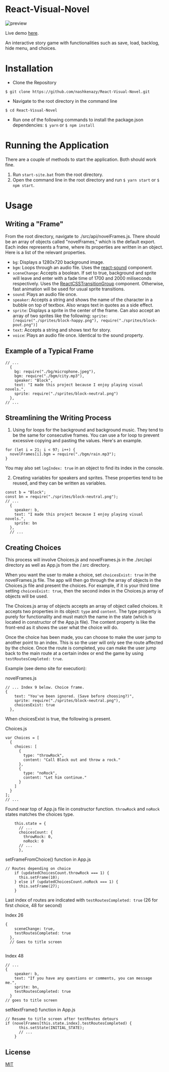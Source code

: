 # React-Visual-Novel
![preview](https://u.imageresize.org/b5417b85-66e4-49ca-b167-f3ec5342bee5.png)

Live demo [here](https://visualnovel.surge.sh).

An interactive story game with functionalities such as save, load, backlog, hide menu, and choices.

# Installation

*   Clone the Repository

```
$ git clone https://github.com/nashkenazy/React-Visual-Novel.git
```

*   Navigate to the root directory in the command line

```
$ cd React-Visual-Novel
```

*   Run one of the following commands to install the package.json dependencies:
    `$ yarn` or `$ npm install`

# Running the Application

There are a couple of methods to start the application. Both should work fine.

1.  Run `start-site.bat` from the root directory.
2.  Open the command line in the root directory and run `$ yarn start` or `$ npm start`.

# Usage

## Writing a "Frame"
From the root directory, navigate to ./src/api/novelFrames.js. There should be an array of objects called "novelFrames," which is the default export. Each index represents a frame, where its properties are written in an object. Here is a list of the relevant properties.

- `bg`: Displays a 1280x720 background image.
- `bgm`: Loops through an audio file. Uses the [react-sound](https://github.com/leoasis/react-sound) component.
- `sceneChange`: Accepts a boolean. If set to true, background and sprite will leave and enter with a fade time of 1700 and 2000 miliseconds respectively. Uses the [ReactCSSTransitionGroup](https://reactjs.org/docs/animation.html) component. Otherwise, fast animation will be used for usual sprite transitions.
- `sound`: Plays an audio file once.
- `speaker`: Accepts a string and shows the name of the character in a bubble on top of textbox. Also wraps text in quotes as a side effect.
- `sprite`: Displays a sprite in the center of the frame. Can also accept an array of two sprites like the following: `sprite: [require("./sprites/block-happy.png"), require("./sprites/block-pout.png")]`
- `text`: Accepts a string and shows text for story.
- `voice`: Plays an audio file once. Identical to the sound property.

## Example of a Typical Frame

```
// ...
  {
    bg: require("./bg/microphone.jpeg"),
    bgm: require("./bgm/city.mp3"),
    speaker: "Block",
    text: "I made this project because I enjoy playing visual novels.",
    sprite: require("./sprites/block-neutral.png")
  },
// ... 
```

## Streamlining the Writing Process

1. Using for loops for the background and background music. They tend to be the same for consecutive frames. You can use a for loop to prevent excessive copying and pasting the values. Here's an example.
```
for (let i = 21; i < 97; i++) {
  novelFrames[i].bgm = require("./bgm/rain.mp3");
}
```
You may also set `logIndex: true` in an object to find its index in the console.

2. Creating variables for speakers and sprites. These properties tend to be reused, and they can be written as variables.
```
const b = "Block";
const bn = require("./sprites/block-neutral.png");
// ...
  {
    speaker: b,
    text: "I made this project because I enjoy playing visual novels.",
    sprite: bn
  },
  // ...
```

## Creating Choices
This process will involve Choices.js and novelFrames.js in the ./src/api directory as well as App.js from the /.src directory.

When you want the user to make a choice, set `choicesExist: true` in the novelFrames.js file. The app will then go through the array of objects in the Choices.js file and present the choices. For example, if it is your third time setting `choicesExist: true`, then the second index in the Choices.js array of objects will be used.

The Choices.js array of objects accepts an array of object called choices. It accepts two properties in its object: `type` and `content`. The type property is purely for functionality and must match the name in the state (which is located in constructor of the App.js file). The content property is like the front-end as it shows the user what the choice will do.

Once the choice has been made, you can choose to make the user jump to another point to an index. This is so the user will only see the route affected by the choice. Once the route is completed, you can make the user jump back to the main route at a certain index or end the game by using `testRoutesCompleted: true`.

Example (see demo site for execution):

novelFrames.js
```
// ... Index 9 below. Choice frame.
{
    text: "You've been ignored. (Save before choosing?)",
    sprite: require("./sprites/block-neutral.png"),
    choicesExist: true
  },
```

When choicesExist is true, the following is present.

Choices.js
```
var Choices = [
  {
    choices: [
      {
        type: "throwRock",
        content: "Call Block out and throw a rock."
      },
      {
        type: "noRock",
        content: "Let him continue."
      }
    ]
  }
];
// ...
```

Found near top of App.js file in constructor function. `throwRock` and `noRock` states matches the choices type.
```
    this.state = {
      // ...
      choicesCount: {
        throwRock: 0,
        noRock: 0
      // ...
      },
```
setFrameFromChoice() function in App.js
```
// Routes depending on choice
    if (updatedChoicesCount.throwRock === 1) {
      this.setFrame(10);
    } else if (updatedChoicesCount.noRock === 1) {
      this.setFrame(27);
    }
```

Last index of routes are indicated with `testRoutesCompleted: true` (26 for first choice, 48 for second)

Index 26
```
{
    sceneChange: true,
    testRoutesCompleted: true
  },
  // Goes to title screen
  
```
Index 48
```
// ...
{
    speaker: b,
    text: "If you have any questions or comments, you can message me.",
    sprite: bn,
    testRoutesCompleted: true
  }
// goes to title screen
```


setNextFrame() function in App.js
```
// Resume to title screen after testRoutes detours
if (novelFrames[this.state.index].testRoutesCompleted) {
      this.setState(INITIAL_STATE);
      // ...
    }
```

## License

[MIT](./LICENSE)
